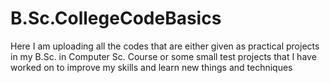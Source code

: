# B.Sc.CollegeCodeBasics
Here I am uploading all the codes that are either given as practical projects in my B.Sc. in Computer Sc. Course or some small test projects that I have worked on to improve my skills and learn new things and techniques 
